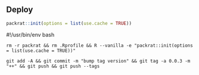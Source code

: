 ## Deploy

```R
packrat::init(options = list(use.cache = TRUE))
```

#!/usr/bin/env bash

```
rm -r packrat && rm .Rprofile && R --vanilla -e "packrat::init(options = list(use.cache = TRUE))"
```

```
git add -A && git commit -m "bump tag version" && git tag -a 0.0.3 -m "++" && git push && git push --tags
```
